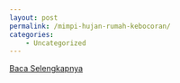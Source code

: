 ```yaml
---
layout: post
permalink: /mimpi-hujan-rumah-kebocoran/
categories:
    - Uncategorized
---
```


[Baca Selengkapnya](/01)